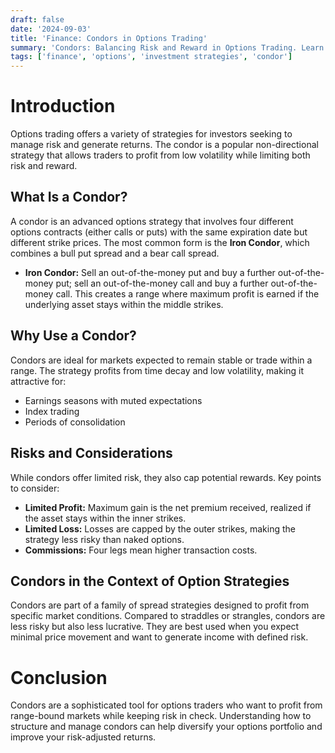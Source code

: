 ```yaml
---
draft: false
date: '2024-09-03'
title: 'Finance: Condors in Options Trading'
summary: 'Condors: Balancing Risk and Reward in Options Trading. Learn how condor strategies work and their place in option investing.'
tags: ['finance', 'options', 'investment strategies', 'condor']
---
```


# Introduction

Options trading offers a variety of strategies for investors seeking to manage risk and generate returns. The condor is a popular non-directional strategy that allows traders to profit from low volatility while limiting both risk and reward.

## What Is a Condor?

A condor is an advanced options strategy that involves four different options contracts (either calls or puts) with the same expiration date but different strike prices. The most common form is the **Iron Condor**, which combines a bull put spread and a bear call spread.

- **Iron Condor:** Sell an out-of-the-money put and buy a further out-of-the-money put; sell an out-of-the-money call and buy a further out-of-the-money call. This creates a range where maximum profit is earned if the underlying asset stays within the middle strikes.

## Why Use a Condor?

Condors are ideal for markets expected to remain stable or trade within a range. The strategy profits from time decay and low volatility, making it attractive for:

- Earnings seasons with muted expectations
- Index trading
- Periods of consolidation

## Risks and Considerations

While condors offer limited risk, they also cap potential rewards. Key points to consider:

- **Limited Profit:** Maximum gain is the net premium received, realized if the asset stays within the inner strikes.
- **Limited Loss:** Losses are capped by the outer strikes, making the strategy less risky than naked options.
- **Commissions:** Four legs mean higher transaction costs.

## Condors in the Context of Option Strategies

Condors are part of a family of spread strategies designed to profit from specific market conditions. Compared to straddles or strangles, condors are less risky but also less lucrative. They are best used when you expect minimal price movement and want to generate income with defined risk.

# Conclusion

Condors are a sophisticated tool for options traders who want to profit from range-bound markets while keeping risk in check. Understanding how to structure and manage condors can help diversify your options portfolio and improve your risk-adjusted returns.
